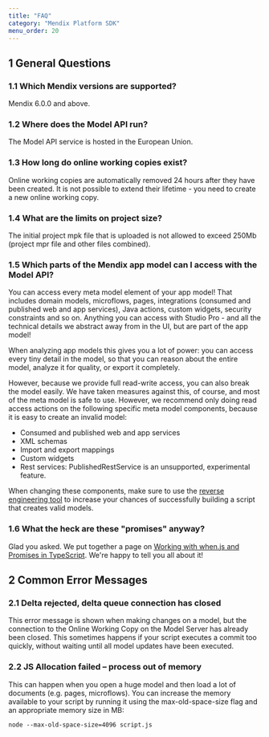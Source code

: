 ```yaml
---
title: "FAQ"
category: "Mendix Platform SDK"
menu_order: 20
---
```


## 1 General Questions

### 1.1 Which Mendix versions are supported?

Mendix 6.0.0 and above.

### 1.2 Where does the Model API run?

The Model API service is hosted in the European Union.

### 1.3 How long do online working copies exist?

Online working copies are automatically removed 24 hours after they have been created. It is not possible to extend their lifetime - you need to create a new online working copy.

### 1.4 What are the limits on project size?

The initial project mpk file that is uploaded is not allowed to exceed 250Mb (project mpr file and other files combined).

### 1.5 Which parts of the Mendix app model can I access with the Model API?

You can access every meta model element of your app model! That includes domain models, microflows, pages, integrations (consumed and published web and app services), Java actions, custom widgets, security constraints and so on. Anything you can access with Studio Pro - and all the technical details we abstract away from in the UI, but are part of the app model!

When analyzing app models this gives you a lot of power: you can access every tiny detail in the model, so that you can reason about the entire model, analyze it for quality, or export it completely.

However, because we provide full read-write access, you can also break the model easily. We have taken measures against this, of course, and most of the meta model is safe to use. However, we recommend only doing read access actions on the following specific meta model components, because it is easy to create an invalid model:

*   Consumed and published web and app services
*   XML schemas
*   Import and export mappings
*   Custom widgets
*   Rest services: PublishedRestService is an unsupported, experimental feature.

When changing these components, make sure to use the [reverse engineering tool](generating-code-from-the-model) to increase your chances of successfully building a script that creates valid models.

### 1.6 What the heck are these "promises" anyway?

Glad you asked. We put together a page on [Working with when.js and Promises in TypeScript](working-with-when.js-and-promises-in-typescript). We're happy to tell you all about it!

## 2 Common Error Messages

### 2.1 Delta rejected, delta queue connection has closed

This error message is shown when making changes on a model, but the connection to the Online Working Copy on the Model Server has already been closed. This sometimes happens if your script executes a commit too quickly, without waiting until all model updates have been executed.

### 2.2 JS Allocation failed – process out of memory

This can happen when you open a huge model and then load a lot of documents (e.g. pages, microflows). You can increase the memory available to your script by running it using the max-old-space-size flag and an appropriate memory size in MB:

`node --max-old-space-size=4096 script.js`
